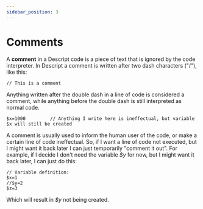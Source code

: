 ```yaml
---
sidebar_position: 3
---
```

# Comments

A **comment** in a Descript code is a piece of text that is ignored by the code interpreter. In Descript a comment is written after two dash characters ("/"), like this:

```
// This is a comment
```

Anything written after the double dash in a line of code is considered a comment, while anything before the double dash is still interpreted as normal code.

```
$x=1000         // Anything I write here is ineffectual, but variable $x will still be created
```

A comment is usually used to inform the human user of the code, or make a certain line of code ineffectual. So, if I want a line of code not executed, but I might want it back later I can just temporarily "comment it out". For example, if I decide I don't need the variable _\$y_ for now, but I might want it back later, I can just do this:

```
// Variable definition:
$x=1
//$y=2
$z=3
```

Which will result in _\$y_ not being created.